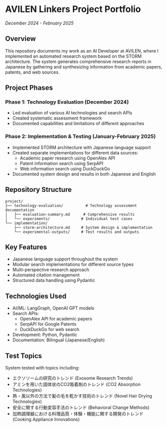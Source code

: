 # AVILEN Linkers Project Portfolio
*December 2024 - February 2025*

## Overview
This repository documents my work as an AI Developer at AVILEN, where I implemented an automated research system based on the STORM architecture. The system generates comprehensive research reports in Japanese by gathering and synthesizing information from academic papers, patents, and web sources.

## Project Phases

### Phase 1: Technology Evaluation (December 2024)
- Led evaluation of various AI technologies and search APIs
- Created systematic assessment framework
- Documented capabilities and limitations of different approaches

### Phase 2: Implementation & Testing (January-February 2025)
- Implemented STORM architecture with Japanese language support
- Created separate implementations for different data sources:
  * Academic paper research using OpenAlex API
  * Patent information search using SerpAPI
  * Web information search using DuckDuckGo
- Documented system design and results in both Japanese and English

## Repository Structure
```
project/
├── technology-evaluation/          # Technology assessment documentation
│   ├── evaluation-summary.md      # Comprehensive results
│   └── experiments/              # Individual test cases
└── implementation/
    ├── storm-architecture.md     # System design & implementation
    └── experimental-outputs/     # Test results and outputs
```

## Key Features
- Japanese language support throughout the system
- Modular search implementations for different source types
- Multi-perspective research approach
- Automated citation management
- Structured data handling using Pydantic

## Technologies Used
- AI/ML: LangGraph, OpenAI GPT models
- Search APIs:
  * OpenAlex API for academic papers
  * SerpAPI for Google Patents
  * DuckDuckGo for web search
- Development: Python, Pydantic
- Documentation: Bilingual (Japanese/English)

## Test Topics
System tested with topics including:
- エクソソームの研究のトレンド (Exosome Research Trends)
- アミンを用いた固体状のCO2吸着剤のトレンド (CO2 Absorption Technologies)
- 熱・風以外の方法で髪の毛を乾かす技術のトレンド (Novel Hair Drying Technologies)
- 安全に関する行動変容手法のトレンド (Behavioral Change Methods)
- 加熱調理器における料理品質・体験・機能に関する開発のトレンド (Cooking Appliance Innovations)
